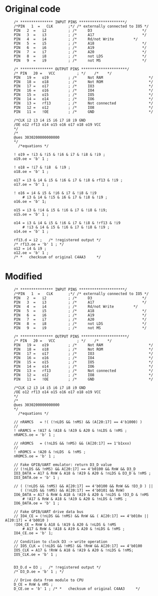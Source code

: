         
# Original code
        
        /* *************** INPUT PINS *********************/
        /*PIN   1  =   CLK       ;*/ /* externally connected to IO5 */ 
        PIN   2  =   i2          ; /*     D3                       */ 
        PIN   3  =   i3          ; /*     A17                      */ 
        PIN   4  =   i4          ; /*     Rd/not Write         */ 
        PIN   5  =   i5          ; /*     A18                      */ 
        PIN   6  =   i6          ; /*     A19                      */ 
        PIN   7  =   i7          ; /*     A20                      */ 
        PIN   8  =   i8          ; /*     not LDS                  */
        PIN   9  =   i9          ; /*     not MS                   */
        
        /* *************** OUTPUT PINS *********************/
        /* PIN   20 =   VCC          ; */    /*    */
        PIN   19 =   o19         ; /*     Not RAM                     */ 
        PIN   18 =   o18         ; /*     Not ROM                     */ 
        PIN   17 =   o17         ; /*     IO3                         */ 
        PIN   16 =   o16         ; /*     IO4                         */ 
        PIN   15 =   o15         ; /*     IO5                         */ 
        PIN   14 =   o14         ; /*     IO6                         */ 
        PIN   13 =   rf13        ; /*     Not connected               */ 
        PIN   12 =   o12         ; /*     IO8                         */ 
        PIN   11 =   !OE         ; /*     GND                         */
        
        /*CLK i2 i3 i4 i5 i6 i7 i8 i9 GND 
        /OE o12 rf13 o14 o15 o16 o17 o18 o19 VCC 
        */
        /*
        @ues 3030200000000000
        */
          /*equations */
        
        ! o19 = !i3 & !i5 & !i6 & i7 & !i8 & !i9 ;
        o19.oe = 'b' 1 ;
        
        ! o18 = !i7 & !i8  & !i9 ;
        o18.oe = 'b' 1 ;
        
        o17 = i3 & i4 & i5 & !i6 & i7 & !i8 & rf13 & !i9 ;
        o17.oe = 'b' 1 ;
        
        ! o16 = i4 & i5 & !i6 & i7 & !i8 & !i9 
            # i3 & i4 & !i5 & i6 & i7 & !i8 & !i9 ;
        o16.oe = 'b' 1;
        
        o15 = i3 & !i4 & i5 & !i6 & i7 & !i8 & !i9;
        o15.oe = 'b' 1 ;
        
        o14 = i3 & i4 & i5 & !i6 & i7 & !i8 & !rf13 & !i9
            # !i3 & i4 & i5 & !i6 & i7 & !i8 & !i9 ;
        o14.oe = 'b' 1 ;
        
        rf13.d = i2 ;   /* !registered output */
        /* rf13.oe = 'b' 1 ; */
        o12 = i4 & i9 ;
        o12.oe = 'b' 1 ;
        /* *   checksum of original C4AA3     */
        

# Modified

        /* *************** INPUT PINS *********************/
        /*PIN   1  =   CLK       ;*/ /* externally connected to IO5 */ 
        PIN   2  =   i2          ; /*     D3                       */ 
        PIN   3  =   i3          ; /*     A17                      */ 
        PIN   4  =   i4          ; /*     Rd/not Write         */ 
        PIN   5  =   i5          ; /*     A18                      */ 
        PIN   6  =   i6          ; /*     A19                      */ 
        PIN   7  =   i7          ; /*     A20                      */ 
        PIN   8  =   i8          ; /*     not LDS                  */
        PIN   9  =   i9          ; /*     not MS                   */
        
        /* *************** OUTPUT PINS *********************/
        /* PIN   20 =   VCC          ; */    /*    */
        PIN   19 =   o19         ; /*     Not RAM                     */ 
        PIN   18 =   o18         ; /*     Not ROM                     */ 
        PIN   17 =   o17         ; /*     IO3                         */ 
        PIN   16 =   o16         ; /*     IO4                         */ 
        PIN   15 =   o15         ; /*     IO5                         */ 
        PIN   14 =   o14         ; /*     IO6                         */ 
        PIN   13 =   rf13        ; /*     Not connected               */ 
        PIN   12 =   o12         ; /*     IO8                         */ 
        PIN   11 =   !OE         ; /*     GND                         */
        
        /*CLK i2 i3 i4 i5 i6 i7 i8 i9 GND 
        /OE o12 rf13 o14 o15 o16 o17 o18 o19 VCC 
        */
        /*
        @ues 3030200000000000
        */
          /*equations */
        
        // nRAMCS   = !( (!nLDS && !nMS) && (A[20:17] == 4'b1000) )
        //
        ! nRAMCS = !A17 & !A18 & !A19 & A20 & !nLDS & !nMS ;
        nRAMCS.oe = 'b' 1 ;
        
        // nROMCS   = (!nLDS && !nMS) && (A[20:17] == 1'b1xxx)
        //
        ! nROMCS = !A20 & !nLDS  & !nMS ;
        nROMCS.oe = 'b' 1 ;
        
        // Fake GPIB/UART emulator: return D3_D value
        // (!nLDS && !nMS) && A[20:17] == 4'b0100 && RnW && D3_D
        IO3_DATA = A17 & RnW & A18 & !A19 & A20 & !nLDS & D3_D & !nMS ;
        IO3_DATA.oe = 'b' 1 ;

        // ( (!nLDS && !nMS) && A[20:17] == 4'b0100 && RnW && !D3_D ) || 
           ( (!nLDS && !nMS) && A[20:17] == 4'b0101 && RnW)
        IO6_DATA = A17 & RnW & A18 & !A19 & A20 & !nLDS & !D3_D & !nMS
            # !A17 & RnW & A18 & !A19 & A20 & !nLDS & !nMS ;
        IO6_DATA.oe = 'b' 1 ;
        
        // Fake GPIB/UART drive data bus
        // IO4_CE = (!nLDS && !nMS) && RnW && ( A[20:17] == 4'b010x || A[20:17] = 4'b0010 ) 
        !IO4_CE = RnW & A18 & !A19 & A20 & !nLDS & !nMS 
            # A17 & RnW & !A18 & A19 & A20 & !nLDS & !nMS ;
        IO4_CE.oe = 'b' 1;
        
        // Condition to clock D3 -> write operation
        // IO5_CLK = (!nLDS && !nMS) && !RnW && A[20:17] == 4'b0100
        IO5_CLK = A17 & !RnW & A18 & !A19 & A20 & !nLDS & !nMS;
        IO5_CLK.oe = 'b' 1 ;
        
        
        D3_D.d = D3 ;   /* !registered output */
        /* D3_D.oe = 'b' 1 ; */

        // Drive data from module to CPU
        D_CE = RnW & nMS ;
        D_CE.oe = 'b' 1 ; /* *   checksum of original C4AA3     */
        

